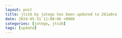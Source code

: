 ```yaml
---
layout: post
title: jts16 by jotego has been updated to 261a0ce
date: 2024-05-31 11:08:06 +0000
categories: [jotego, jts16]
tags: [update]
---
```


